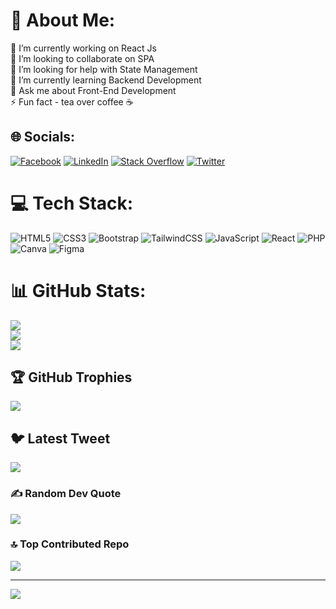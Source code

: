 # 💫 About Me:
🔭 I’m currently working on React Js<br>👯 I’m looking to collaborate on SPA<br>🤝 I’m looking for help with State Management<br>🌱 I’m currently learning Backend Development<br>💬 Ask me about Front-End Development<br>⚡ Fun fact - tea over coffee ☕


## 🌐 Socials:
[![Facebook](https://img.shields.io/badge/Facebook-%231877F2.svg?logo=Facebook&logoColor=white)](https://facebook.com/saakibmahbub) [![LinkedIn](https://img.shields.io/badge/LinkedIn-%230077B5.svg?logo=linkedin&logoColor=white)](https://linkedin.com/in/sakibmahbub) [![Stack Overflow](https://img.shields.io/badge/-Stackoverflow-FE7A16?logo=stack-overflow&logoColor=white)](https://stackoverflow.com/users/13770810) [![Twitter](https://img.shields.io/badge/Twitter-%231DA1F2.svg?logo=Twitter&logoColor=white)](https://twitter.com/saakibmahbub) 

# 💻 Tech Stack:
![HTML5](https://img.shields.io/badge/html5-%23E34F26.svg?style=for-the-badge&logo=html5&logoColor=white) ![CSS3](https://img.shields.io/badge/css3-%231572B6.svg?style=for-the-badge&logo=css3&logoColor=white) ![Bootstrap](https://img.shields.io/badge/bootstrap-%23563D7C.svg?style=for-the-badge&logo=bootstrap&logoColor=white) ![TailwindCSS](https://img.shields.io/badge/tailwindcss-%2338B2AC.svg?style=for-the-badge&logo=tailwind-css&logoColor=white) ![JavaScript](https://img.shields.io/badge/javascript-%23323330.svg?style=for-the-badge&logo=javascript&logoColor=%23F7DF1E) ![React](https://img.shields.io/badge/react-%2320232a.svg?style=for-the-badge&logo=react&logoColor=%2361DAFB) ![PHP](https://img.shields.io/badge/php-%23777BB4.svg?style=for-the-badge&logo=php&logoColor=white) ![Canva](https://img.shields.io/badge/Canva-%2300C4CC.svg?style=for-the-badge&logo=Canva&logoColor=white) 	![Figma](https://img.shields.io/badge/figma-%23F24E1E.svg?style=for-the-badge&logo=figma&logoColor=white)
# 📊 GitHub Stats:
![](https://github-readme-stats.vercel.app/api?username=sakibmahbub&theme=highcontrast&hide_border=true&include_all_commits=true&count_private=true)<br/>
![](https://github-readme-streak-stats.herokuapp.com/?user=sakibmahbub&theme=highcontrast&hide_border=true)<br/>
![](https://github-readme-stats.vercel.app/api/top-langs/?username=sakibmahbub&theme=highcontrast&hide_border=true&include_all_commits=true&count_private=true&layout=compact)

## 🏆 GitHub Trophies
![](https://github-profile-trophy.vercel.app/?username=sakibmahbub&theme=radical&no-frame=true&no-bg=false&margin-w=4)

## 🐦 Latest Tweet
[![](https://gtce.itsvg.in/api?username=saakibmahbub)](https://github.com/VishwaGauravIn/github-twitter-card-embed)

### ✍️ Random Dev Quote
![](https://quotes-github-readme.vercel.app/api?type=horizontal&theme=radical)

### 🔝 Top Contributed Repo
![](https://github-contributor-stats.vercel.app/api?username=sakibmahbub&limit=5&theme=radical&combine_all_yearly_contributions=true)

---
[![](https://visitcount.itsvg.in/api?id=sakibmahbub&icon=0&color=0)](https://visitcount.itsvg.in)

<!-- Proudly created with GPRM ( https://gprm.itsvg.in ) -->
